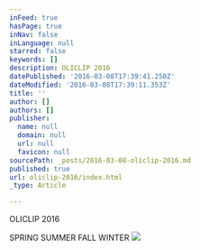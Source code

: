 ```yaml
---
inFeed: true
hasPage: true
inNav: false
inLanguage: null
starred: false
keywords: []
description: OLICLIP 2016
datePublished: '2016-03-08T17:39:41.250Z'
dateModified: '2016-03-08T17:39:11.353Z'
title: ''
author: []
authors: []
publisher:
  name: null
  domain: null
  url: null
  favicon: null
sourcePath: _posts/2016-03-08-oliclip-2016.md
published: true
url: oliclip-2016/index.html
_type: Article

---
```

OLICLIP 2016

SPRING SUMMER FALL WINTER
![](https://the-grid-user-content.s3-us-west-2.amazonaws.com/27887f8a-b240-418c-a17a-cbf5d84cdeac.jpg)